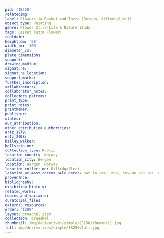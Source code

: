 ```yaml
---
pid: '18250'
relatedimg: 
label: Flowers in Basket and Tazza (Bergen, Billedgalleri)
object_type: Painting
genre: Flower Still-Life & Nature Study
tags: Basket Tazza Flowers
realdate: 
height_cm: '68'
width_cm: '100'
diameter_cm: 
plate_dimensions: 
support: 
drawing_medium: 
signature: 
signature_location: 
support_marks: 
further_inscription: 
collaborators: 
collaborator_notes: 
collectors_patrons: 
print_type: 
print_notes: 
printmaker: 
publisher: 
states: 
our_attribution: 
other_attribution_authorities: 
ertz_1979: 
ertz_2008: 
bailey_walker: 
hollstein_no: 
collection_type: Public
location_country: Norway
location_city: Bergen
location: Bergen, Norway
location_collection: Billedgalleri
location_or_most_recent_sale_notes: not in cat. 1907, inv.BB 670 (as 'unknown')
provenance: 
bibliography: 
exhibition_history: 
related_works: 
copies_and_variants: 
curatorial_files: 
external_resources: 
order: '1289'
layout: brueghel_item
collection: brueghel
thumbnail: img/derivatives/simple/18250/thumbnail.jpg
full: img/derivatives/simple/18250/full.jpg
---
```


